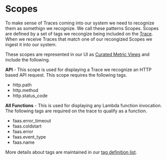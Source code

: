 <!--
title: Scopes
menuText: Scopes
description: Overview of concepts used on serevrless console. 
menuOrder: 4
-->

# Scopes
To make sense of Traces coming into our system we need to recognize 
them as somethign we recognize. We call these patterns Scopes. 
Scopes are defined by a set of tags we recongize being included 
on the [Trace](trace.md). When we receive Traces that match one of
our recongized Scopes we ingest it into our system.


These scopes are represented in our UI as [Curated Metric Views](../using.md)
and include the following. 

**API** - This scope is used for displaying a Trace we recognize an HTTP 
based API request. This scope requires the following tags.
* http.path
* http.method
* http.status_code

**All Functions** - This is used for displaying any Lambda function 
invocation. The following tags are required on the trace to qualify
as a function. 
* faas.error_timeout
* faas.coldstart
* faas.error
* faas.event_type
* faas.name

More details about tags are maintained in our [tag definition list](tags.md).
